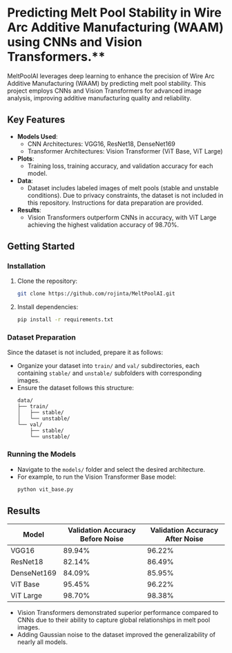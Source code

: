# Predicting Melt Pool Stability in Wire Arc Additive Manufacturing (WAAM) using CNNs and Vision Transformers.**

MeltPoolAI leverages deep learning to enhance the precision of Wire Arc Additive Manufacturing (WAAM) by predicting melt pool stability. This project employs CNNs and Vision Transformers for advanced image analysis, improving additive manufacturing quality and reliability.

## Key Features
- **Models Used**:
  - CNN Architectures: VGG16, ResNet18, DenseNet169
  - Transformer Architectures: Vision Transformer (ViT Base, ViT Large)
- **Plots**:
  - Training loss, training accuracy, and validation accuracy for each model.
- **Data**:
  - Dataset includes labeled images of melt pools (stable and unstable conditions). Due to privacy constraints, the dataset is not included in this repository. Instructions for data preparation are provided.
- **Results**:
  - Vision Transformers outperform CNNs in accuracy, with ViT Large achieving the highest validation accuracy of 98.70%.

## Getting Started

### Installation
1. Clone the repository:
   ```bash
   git clone https://github.com/rojinta/MeltPoolAI.git
   ```
2. Install dependencies:
   ```bash
   pip install -r requirements.txt
   ```

### Dataset Preparation
Since the dataset is not included, prepare it as follows:
- Organize your dataset into `train/` and `val/` subdirectories, each containing `stable/` and `unstable/` subfolders with corresponding images.
- Ensure the dataset follows this structure:
   ```
   data/
   ├── train/
   │   ├── stable/
   │   └── unstable/
   └── val/
       ├── stable/
       └── unstable/
   ```

### Running the Models
- Navigate to the `models/` folder and select the desired architecture.
- For example, to run the Vision Transformer Base model:
   ```bash
   python vit_base.py
   ```

## Results

| Model         | Validation Accuracy Before Noise | Validation Accuracy After Noise |
|---------------|----------------------------------|---------------------------------|
| VGG16         | 89.94%                           | 96.22%                          |
| ResNet18      | 82.14%                           | 86.49%                          |
| DenseNet169   | 84.09%                           | 85.95%                          |
| ViT Base      | 95.45%                           | 96.22%                          |
| ViT Large     | 98.70%                           | 98.38%                          |

- Vision Transformers demonstrated superior performance compared to CNNs due to their ability to capture global relationships in melt pool images.
- Adding Gaussian noise to the dataset improved the generalizability of nearly all models.

